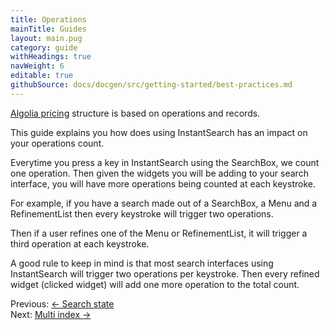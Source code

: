 ```yaml
---
title: Operations
mainTitle: Guides
layout: main.pug
category: guide
withHeadings: true
navWeight: 6
editable: true
githubSource: docs/docgen/src/getting-started/best-practices.md
---
```



[Algolia pricing](https://www.algolia.com/pricing) structure is based on operations and records.

This guide explains you how does using InstantSearch has an impact on your operations count.

Everytime you press a key in InstantSearch using the SearchBox, we count one operation.
Then given the widgets you will be adding to your search interface, you will have more operations
being counted at each keystroke.

For example, if you have a search made out of a SearchBox, a Menu and a RefinementList then every keystroke
will trigger two operations.

Then if a user refines one of the Menu or RefinementList, it will trigger a third operation at each keystroke.

A good rule to keep in mind is that most search interfaces using InstantSearch will trigger two operations
per keystroke. Then every refined widget (clicked widget) will add one more operation to the total count.

<div class="guide-nav">
    <div class="guide-nav-left">
        Previous: <a href="guide/Search_state.html">← Search state</a>
    </div>
    <div class="guide-nav-right">
        Next: <a href="guide/Multi_index.html">Multi index →</a>
    </div>
</div>
